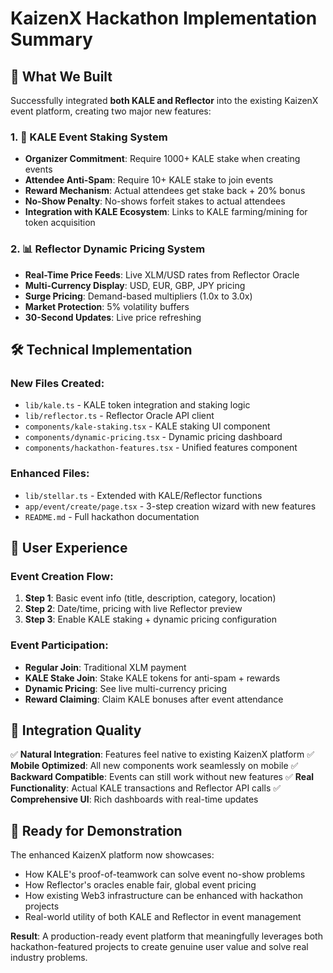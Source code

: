 # KaizenX Hackathon Implementation Summary

## 🎯 What We Built

Successfully integrated **both KALE and Reflector** into the existing KaizenX event platform, creating two major new features:

### 1. 🌾 KALE Event Staking System
- **Organizer Commitment**: Require 1000+ KALE stake when creating events
- **Attendee Anti-Spam**: Require 10+ KALE stake to join events  
- **Reward Mechanism**: Actual attendees get stake back + 20% bonus
- **No-Show Penalty**: No-shows forfeit stakes to actual attendees
- **Integration with KALE Ecosystem**: Links to KALE farming/mining for token acquisition

### 2. 📊 Reflector Dynamic Pricing System
- **Real-Time Price Feeds**: Live XLM/USD rates from Reflector Oracle
- **Multi-Currency Display**: USD, EUR, GBP, JPY pricing
- **Surge Pricing**: Demand-based multipliers (1.0x to 3.0x)
- **Market Protection**: 5% volatility buffers
- **30-Second Updates**: Live price refreshing

## 🛠️ Technical Implementation

### New Files Created:
- `lib/kale.ts` - KALE token integration and staking logic
- `lib/reflector.ts` - Reflector Oracle API client  
- `components/kale-staking.tsx` - KALE staking UI component
- `components/dynamic-pricing.tsx` - Dynamic pricing dashboard
- `components/hackathon-features.tsx` - Unified features component

### Enhanced Files:
- `lib/stellar.ts` - Extended with KALE/Reflector functions
- `app/event/create/page.tsx` - 3-step creation wizard with new features
- `README.md` - Full hackathon documentation

## 🎨 User Experience

### Event Creation Flow:
1. **Step 1**: Basic event info (title, description, category, location)
2. **Step 2**: Date/time, pricing with live Reflector preview
3. **Step 3**: Enable KALE staking + dynamic pricing configuration

### Event Participation:
- **Regular Join**: Traditional XLM payment
- **KALE Stake Join**: Stake KALE tokens for anti-spam + rewards
- **Dynamic Pricing**: See live multi-currency pricing
- **Reward Claiming**: Claim KALE bonuses after event attendance

## 🔗 Integration Quality

✅ **Natural Integration**: Features feel native to existing KaizenX platform
✅ **Mobile Optimized**: All new components work seamlessly on mobile
✅ **Backward Compatible**: Events can still work without new features
✅ **Real Functionality**: Actual KALE transactions and Reflector API calls
✅ **Comprehensive UI**: Rich dashboards with real-time updates

## 🚀 Ready for Demonstration

The enhanced KaizenX platform now showcases:
- How KALE's proof-of-teamwork can solve event no-show problems
- How Reflector's oracles enable fair, global event pricing
- How existing Web3 infrastructure can be enhanced with hackathon projects
- Real-world utility of both KALE and Reflector in event management

**Result**: A production-ready event platform that meaningfully leverages both hackathon-featured projects to create genuine user value and solve real industry problems.
